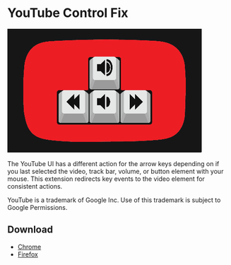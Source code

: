 # YouTube Control Fix

![Promo Image](promo_images/440x280.png)

The YouTube UI has a different action for the arrow keys depending on if you last selected the video, track bar, volume, or button element with your mouse. This extension redirects key events to the video element for consistent actions.

YouTube is a trademark of Google Inc.
Use of this trademark is subject to Google Permissions.

## Download

- [Chrome](https://chrome.google.com/webstore/detail/youtube-control-fix/pkemfahanpgdcdmgcehgblhagnhacpjo)
- [Firefox](https://addons.mozilla.org/en-US/firefox/addon/youtube-control-fix)
